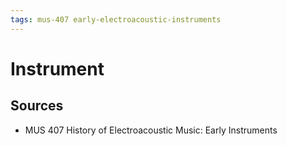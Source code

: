 ```yaml
---
tags: mus-407 early-electroacoustic-instruments
---
```


# Instrument

## Sources

- MUS 407 History of Electroacoustic Music: Early Instruments
